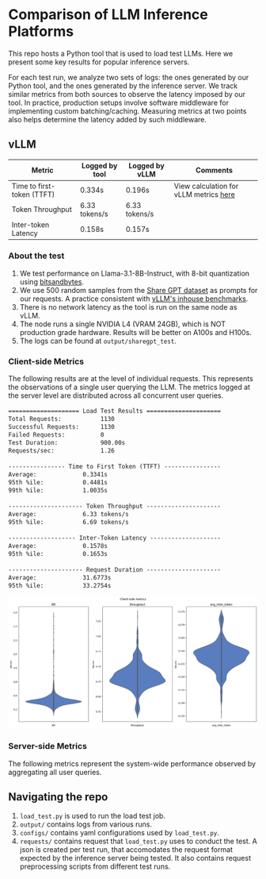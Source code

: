 # Comparison of LLM Inference Platforms
This repo hosts a Python tool that is used to load test LLMs. Here we present some key results for popular inference servers.

For each test run, we analyze two sets of logs: the ones generated by our Python tool, and the ones generated by the inference server. We track similar metrics from both sources to observe the latency imposed by our tool. In practice, production setups involve software middleware for implementing custom batching/caching. Measuring metrics at two points also helps determine the latency added by such middleware.

## vLLM

| Metric    | Logged by tool | Logged by vLLM | Comments
| -------- | ------- | ------- | ------- |
| Time to first-token (TTFT)  | 0.334s | 0.196s | View calculation for vLLM metrics [here](https://docs.google.com/spreadsheets/d/1RQtsavNX1FAkR_XZK6WpjOiutz3b3B6Y2rV6vU6OuAU/edit?usp=sharing) |
| Token Throughput | 6.33 tokens/s | 6.33 tokens/s | |
| Inter-token Latency    | 0.158s | 0.157s | |

### About the test
1. We test performance on Llama-3.1-8B-Instruct, with 8-bit quantization using [bitsandbytes](https://github.com/bitsandbytes-foundation/bitsandbytes).
2. We use 500 random samples from the [Share GPT dataset](https://huggingface.co/datasets/RyokoAI/ShareGPT52K) as prompts for our requests. A practice consistent with [vLLM's inhouse benchmarks](https://simon-mo-workspace.observablehq.cloud/vllm-dashboard-v0/perf).
3. There is no network latency as the tool is run on the same node as vLLM.
4. The node runs a single NVIDIA L4 (VRAM 24GB), which is NOT production grade hardware. Results will be better on A100s and H100s.
5. The logs can be found at ```output/sharegpt_test```.

### Client-side Metrics
The following results are at the level of individual requests. This represents the observations of a single user querying the LLM. The metrics logged at the server level are distributed across all concurrent user queries.
```
==================== Load Test Results =====================
Total Requests:           1130
Successful Requests:      1130
Failed Requests:          0
Test Duration:            900.00s
Requests/sec:             1.26

---------------- Time to First Token (TTFT) ----------------
Average:             0.3341s
95th %ile:           0.4481s
99th %ile:           1.0035s

--------------------- Token Throughput ---------------------
Average:             6.33 tokens/s
95th %ile:           6.69 tokens/s

------------------- Inter-Token Latency --------------------
Average:             0.1578s
95th %ile:           0.1653s

--------------------- Request Duration ---------------------
Average:             31.6773s
95th %ile:           33.2754s
```

![client-metrics](assets/req_metrics_violin.png)


### Server-side Metrics
The following metrics represent the system-wide performance observed by aggregating all user queries.




## Navigating the repo
1. ```load_test.py``` is used to run the load test job.
2. ```output/``` contains logs from various runs.
3. ```configs/``` contains yaml configurations used by ```load_test.py```.
4. ```requests/``` contains request that ```load_test.py``` uses to conduct the test. A json is created per test run, that accomodates the request format expected by the inference server being tested. It also contains request preprocessing scripts from different test runs.
